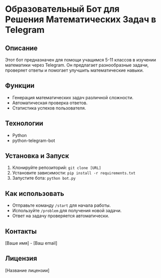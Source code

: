 # Образовательный Бот для Решения Математических Задач в Telegram

## Описание
Этот бот предназначен для помощи учащимся 5-11 классов в изучении математики через Telegram. Он предлагает разнообразные задачи, проверяет ответы и помогает улучшить математические навыки.

## Функции
- Генерация математических задач различной сложности.
- Автоматическая проверка ответов.
- Статистика успехов пользователя.

## Технологии
- Python
- python-telegram-bot

## Установка и Запуск
1. Клонируйте репозиторий: `git clone [URL]`
2. Установите зависимости: `pip install -r requirements.txt`
3. Запустите бота: `python bot.py`

## Как использовать
- Отправьте команду `/start` для начала работы.
- Используйте `/problem` для получения новой задачи.
- Ответ на задачу проверяется автоматически.

## Контакты
[Ваше имя] - [Ваш email]

## Лицензия
[Название лицензии]
